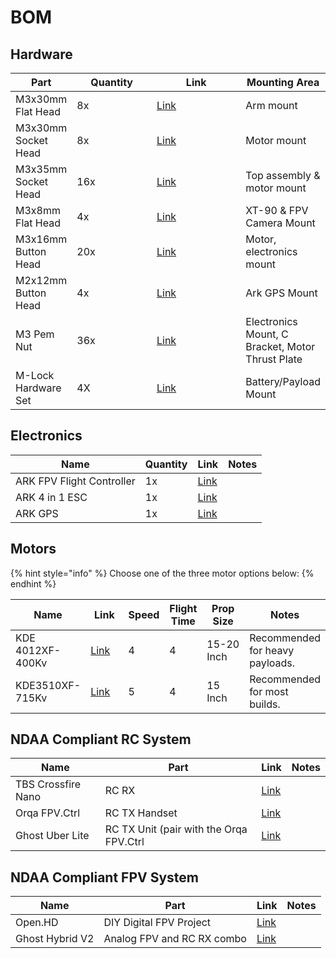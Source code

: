 # BOM

## Hardware

<table><thead><tr><th>Part</th><th width="118">Quantity</th><th width="140">Link</th><th>Mounting Area</th></tr></thead><tbody><tr><td>M3x30mm Flat Head</td><td>8x</td><td><a href="https://www.mcmaster.com/92125A140/">Link</a></td><td>Arm mount</td></tr><tr><td>M3x30mm Socket Head</td><td>8x</td><td><a href="https://www.mcmaster.com/91292A022/">Link</a></td><td>Motor mount</td></tr><tr><td>M3x35mm Socket Head</td><td>16x</td><td><a href="https://www.mcmaster.com/92290A763/">Link</a></td><td>Top assembly &#x26; motor mount</td></tr><tr><td>M3x8mm Flat Head</td><td>4x</td><td><a href="https://www.mcmaster.com/92125A128/">Link</a></td><td>XT-90 &#x26; FPV Camera Mount</td></tr><tr><td>M3x16mm Button Head</td><td>20x</td><td><a href="https://www.mcmaster.com/92095A184/">Link</a></td><td>Motor, electronics mount</td></tr><tr><td>M2x12mm Button Head</td><td>4x</td><td><a href="https://www.mcmaster.com/92095A455/">Link</a></td><td>Ark GPS Mount</td></tr><tr><td>M3 Pem Nut</td><td>36x</td><td><a href="https://www.mcmaster.com/94100A110/">Link</a></td><td>Electronics Mount, C Bracket, Motor Thrust Plate</td></tr><tr><td>M-Lock Hardware Set</td><td>4X</td><td><a href="https://www.midwayusa.com/product/1024196946?srsltid=AfmBOoqN0fV4xLoWQFC3Nw0w8Jou2TwC5pcPwwsPI6y4SZlA27FioJg4&#x26;pid=938140">Link</a></td><td>Battery/Payload Mount</td></tr></tbody></table>



## Electronics

| Name                      | Quantity | Link                                                               | Notes |
| ------------------------- | -------- | ------------------------------------------------------------------ | ----- |
| ARK FPV Flight Controller | 1x       | [Link](https://arkelectron.com/product/ark-fpv-flight-controller/) |       |
| ARK 4 in 1 ESC            | 1x       | [Link](https://arkelectron.com/product/ark-4in1-esc/)              |       |
| ARK GPS                   | 1x       | [Link](https://arkelectron.com/product/ark-gps/)                   |       |

## Motors

{% hint style="info" %}
Choose one of the three motor options below:
{% endhint %}

<table><thead><tr><th>Name</th><th width="75">Link</th><th data-type="rating" data-max="5">Speed</th><th data-type="rating" data-max="5">Flight Time</th><th width="92">Prop Size</th><th>Notes</th></tr></thead><tbody><tr><td>KDE 4012XF-400Kv</td><td><a href="https://www.kdedirect.com/collections/uas-multi-rotor-brushless-motors/products/kde4012xf-400">Link</a></td><td>4</td><td>4</td><td>15-20 Inch</td><td>Recommended for heavy payloads.</td></tr><tr><td>KDE3510XF-715Kv</td><td><a href="https://www.kdedirect.com/collections/uas-multi-rotor-brushless-motors/products/kde3510xf-715">Link</a></td><td>5</td><td>4</td><td>15 Inch</td><td>Recommended for most builds.</td></tr></tbody></table>



## NDAA Compliant RC System

| Name               | Part                                    | Link                                                                                                         | Notes |
| ------------------ | --------------------------------------- | ------------------------------------------------------------------------------------------------------------ | ----- |
| TBS Crossfire Nano | RC RX                                   | [Link](https://www.getfpv.com/commercial-industry-drones/ndaa-compliant/tbs-crossfire-nano-rx-pro-ndaa.html) |       |
| Orqa FPV.Ctrl      | RC TX Handset                           | [Link](https://www.getfpv.com/commercial-industry-drones/ndaa-compliant/orqa-fpv-ctrl-radio-controller.html) |       |
| Ghost Uber Lite    | RC TX Unit (pair with the Orqa FPV.Ctrl | [Link](https://shop.orqafpv.com/products/immersionrc-immersionrc-ghost-uberlite-tx-module)                   |       |



## NDAA Compliant FPV System

| Name            | Part                       | Link                                                                                  | Notes |
| --------------- | -------------------------- | ------------------------------------------------------------------------------------- | ----- |
| Open.HD         | DIY Digital FPV Project    | [Link](https://openhd.gitbook.io/open-hd)                                             |       |
| Ghost Hybrid V2 | Analog FPV and RC RX combo | [Link](https://shop.orqafpv.com/products/immersionrc-immersionrc-ghost-hybrid-v2-uno) |       |

